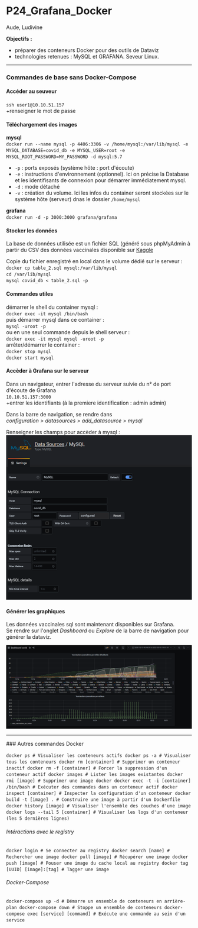 # P24_Grafana_Docker

Aude, Ludivine

__Objectifs :__
- préparer des conteneurs Docker pour des outils de Dataviz
- technologies retenues : MySQL et GRAFANA. Seveur Linux.
<hr>

### Commandes de base sans Docker-Compose

#### Accéder au seuveur

`ssh user1@10.10.51.157`<br>
+renseigner le mot de passe

#### Téléchargement des images
__mysql__<br>
`docker run --name mysql -p 4406:3306 -v /home/mysql:/var/lib/mysql -e MYSQL_DATABASE=covid_db -e MYSQL_USER=root -e MYSQL_ROOT_PASSWORD=MY_PASSWORD -d mysql:5.7`

- `-p` : ports exposés (système hôte : port d'écoute)
- `-e` : instructions d'environnement (optionnel). Ici on précise la Database et les identifisants de connexion pour démarrer immédiatement mysql.
- `-d` : mode détaché 
- `-v` : création du volume. Ici les infos du container seront stockées sur le système hôte (serveur) dnas le dossier `/home/mysql`

__grafana__<br>
`docker run -d -p 3000:3000 grafana/grafana` 

#### Stocker les données

La base de données utilisée est un fichier SQL (généré sous phpMyAdmin à partir du CSV des données vaccinales disponible sur [Kaggle](https://www.kaggle.com/gpreda/covid-world-vaccination-progress)

Copie du fichier enregistré en local dans le volume dédié sur le serveur :<br>
`docker cp table_2.sql mysql:/var/lib/mysql`<br>
`cd /var/lib/mysql`<br>
`mysql covid_db < table_2.sql -p`<br>

#### Commandes utiles

démarrer le shell du container mysql :<br>
`docker exec -it mysql /bin/bash`<br>
puis démarrer mysql dans ce container :<br>
`mysql -uroot -p`<br>
ou en une seul commande depuis le shell serveur :<br>
`docker exec -it mysql mysql -uroot -p`<br>
arrêter/démarrer le container :<br>
`docker stop mysql`<br>
`docker start mysql`<br>

#### Accèder à Grafana sur le serveur <br>
Dans un navigateur, entrer l'adresse du serveur suivie du n° de port d'écoute de Grafana<br>
`10.10.51.157:3000`    <br>
+entrer les identifiants (à la premiere identification : admin admin) 

Dans la barre de navigation, se rendre dans<br>
_configuration > datasources > add_datasource > mysql_

Renseigner les champs pour accèder à mysql :<br>
![connexion](connexion_grafana.png)

#### Générer les graphiques
Les données vaccinales sql sont maintenant disponibles sur Grafana. <br>
Se rendre sur l'onglet _Dashboard_ ou _Explore_ de la barre de navigation pour générer la dataviz.<br>

![graph](graph.png)



<hr>
### Autres commandes Docker

`docker ps # Visualiser les conteneurs actifs
docker ps -a # Visualiser tous les conteneurs
docker rm [container] # Supprimer un conteneur inactif
docker rm -f [container] # Forcer la suppression d'un conteneur actif
docker images # Lister les images existantes
docker rmi [image] # Supprimer une image docker
docker exec -t -i [container] /bin/bash # Exécuter des commandes dans un conteneur actif
docker inspect [container] # Inspecter la configuration d'un conteneur
docker build -t [image] . # Construire une image à partir d'un Dockerfile
docker history [image] # Visualiser l'ensemble des couches d'une image
docker logs --tail 5 [container] # Visualiser les logs d'un conteneur (les 5 dernières lignes)`

###### Intéractions avec le registry
`docker login # Se connecter au registry
docker search [name] # Rechercher une image
docker pull [image] # Récupérer une image
docker push [image] # Pouser une image du cache local au registry
docker tag [UUID] [image]:[tag] # Tagger une image`

###### Docker-Compose
`docker-compose up -d # Démarre un ensemble de conteneurs en arrière-plan
docker-compose down # Stoppe un ensemble de conteneurs
docker-compose exec [service] [command] # Exécute une commande au sein d'un service`
